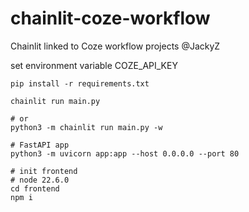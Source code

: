 # chainlit-coze-workflow
Chainlit linked to Coze workflow projects @JackyZ

set environment variable COZE_API_KEY

``` shell
pip install -r requirements.txt
```

``` shell
chainlit run main.py

# or
python3 -m chainlit run main.py -w
```

``` shell
# FastAPI app
python3 -m uvicorn app:app --host 0.0.0.0 --port 80
```

``` shell
# init frontend
# node 22.6.0
cd frontend
npm i
```
